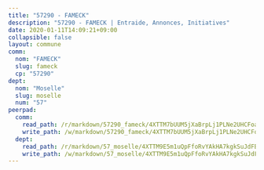 ```yaml
---
title: "57290 - FAMECK"
description: "57290 - FAMECK | Entraide, Annonces, Initiatives"
date: 2020-01-11T14:09:21+09:00
collapsible: false
layout: commune
comm:
  nom: "FAMECK"
  slug: fameck
  cp: "57290"
dept:
  nom: "Moselle"
  slug: moselle
  num: "57"
peerpad:
  comm:
    read_path: /r/markdown/57290_fameck/4XTTM7bUUM5jXaBrpLj1PLNe2UHCFoaCP7jFvqEMQorhxzXc3
    write_path: /w/markdown/57290_fameck/4XTTM7bUUM5jXaBrpLj1PLNe2UHCFoaCP7jFvqEMQorhxzXc3-K3TgUfAJWtQT56Vc3B5U2ZE3L4vFBrMSSYWfCkH1cntu3jThCm5SQC3JEM9Nd13SgbNrJ5Mfnh1ozdijkqRHPc9PTBdEJYbSRPRLzM3XMPSMpiu755fRcHqFRcSqg3zchCGSGm7m
  dept:
    read_path: /r/markdown/57_moselle/4XTTM9E5m1uQpFfoRvYAkHA7kgkSuJdFBSCmoLnZ6YvxmqAKj
    write_path: /w/markdown/57_moselle/4XTTM9E5m1uQpFfoRvYAkHA7kgkSuJdFBSCmoLnZ6YvxmqAKj-K3TgTxpsRhjGfb3pJqDaX4rYTLkyLoK3BLA4awBfhTSCoyNhResrhhmfsEF8aKnccedt5XoBzWeRYfKxQxNKv71ETcpGharLRE7rdgTKY3uSaW3Du2dz8v23YEY268mfYmweTFnR
---
```


